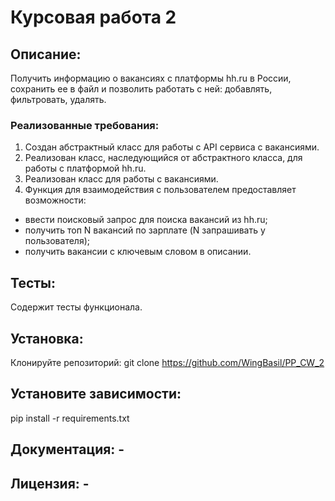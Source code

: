 # Курсовая работа 2
## Описание: 
Получить информацию о вакансиях с платформы hh.ru в России, 
сохранить ее в файл и позволить работать с ней: добавлять, фильтровать, удалять.
### Реализованные требования: 
1. Создан абстрактный класс для работы с API сервиса с вакансиями. 
2. Реализован класс, наследующийся от абстрактного класса, для работы с 
платформой hh.ru. 
3. Реализован класс для работы с вакансиями. 
4. Функция для взаимодействия с пользователем предоставляет возможности:
- ввести поисковый запрос для поиска вакансий из hh.ru;
- получить топ N вакансий по зарплате (N запрашивать у пользователя);
- получить вакансии с ключевым словом в описании.
## Тесты: 
Содержит тесты функционала.
## Установка:
Клонируйте репозиторий: git clone https://github.com/WingBasil/PP_CW_2
## Установите зависимости:
pip install -r requirements.txt
## Документация: - 
## Лицензия: - 
